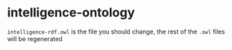 # intelligence-ontology

`intelligence-rdf.owl` is the file you should change, the rest of the `.owl` files will be regenerated